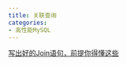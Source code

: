 ```yaml
---
title: 关联查询
categories: 
- 高性能MySQL
---
```


[写出好的Join语句，前提你得懂这些](https://mp.weixin.qq.com/s/8XuX9Su1qvHrMLWcQzKTaQ)